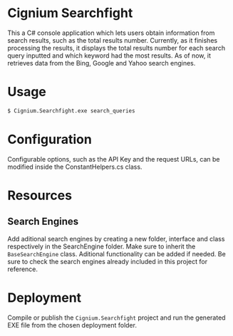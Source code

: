 # Cignium Searchfight

This a C# console application which lets users obtain information from search results, such as the total results number. Currently, as it finishes processing the results, it displays the total results number for each search query inputted and which keyword had the most results.
As of now, it retrieves data from the Bing, Google and Yahoo search engines.

# Usage

```sh
$ Cignium.Searchfight.exe search_queries
```

# Configuration

Configurable options, such as the API Key and the request URLs, can be modified inside the ConstantHelpers.cs class.

# Resources

## Search Engines

Add aditional search engines by creating a new folder, interface and class respectively in the SearchEngine folder. Make sure to inherit the `BaseSearchEngine` class. Aditional functionality can be added if needed. Be sure to check the search engines already included in this project for reference.

# Deployment

Compile or publish the `Cignium.Searchfight` project and run the generated EXE file from the chosen deployment folder.